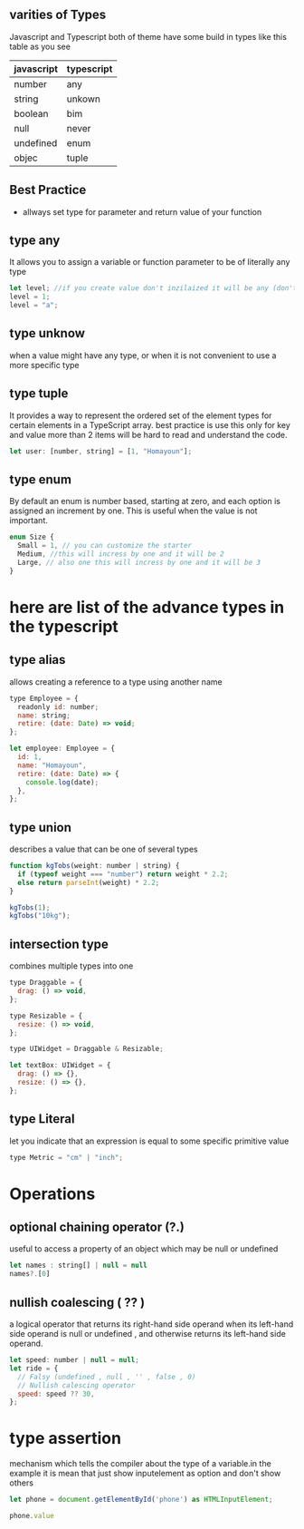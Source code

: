 ## varities of Types

Javascript and Typescript both of theme have some build in types like this table as you see

| javascript | typescript |
| ---------- | ---------- |
| number     | any        |
| string     | unkown     |
| boolean    | bim        |
| null       | never      |
| undefined  | enum       |
| objec      | tuple      |

## Best Practice

- allways set type for parameter and return value of your function

## type any

It allows you to assign a variable or function parameter to be of literally any type

```javascript
let level; //if you create value don't inzilaized it will be any (don't use as much as possible)
level = 1;
level = "a";
```

## type unknow 
when a value might have any type, or when it is not convenient to use a more specific type

## type tuple

It provides a way to represent the ordered set of the element types for certain elements in a TypeScript array. best practice is use this only
for key and value more than 2 items will be hard to read and understand the code.

```javascript
let user: [number, string] = [1, "Homayoun"];
```

## type enum

By default an enum is number based, starting at zero, and each option is assigned an increment by one. This is useful when the value is not important.

```javascript
enum Size {
  Small = 1, // you can customize the starter
  Medium, //this will incress by one and it will be 2
  Large, // also one this will incress by one and it will be 3
}

```

# here are list of the advance types in the typescript

## type alias

allows creating a reference to a type using another name

```javascript
type Employee = {
  readonly id: number;
  name: string;
  retire: (date: Date) => void;
};

let employee: Employee = {
  id: 1,
  name: "Homayoun",
  retire: (date: Date) => {
    console.log(date);
  },
};
```

## type union

describes a value that can be one of several types

```javascript
function kgTobs(weight: number | string) {
  if (typeof weight === "number") return weight * 2.2;
  else return parseInt(weight) * 2.2;
}

kgTobs(1);
kgTobs("10kg");
```

## intersection type

combines multiple types into one

```javascript
type Draggable = {
  drag: () => void,
};

type Resizable = {
  resize: () => void,
};

type UIWidget = Draggable & Resizable;

let textBox: UIWidget = {
  drag: () => {},
  resize: () => {},
};
```

## type Literal

let you indicate that an expression is equal to some specific primitive value

```javascript
type Metric = "cm" | "inch";
```

# Operations 

## optional chaining operator (?.)
useful to access a property of an object which may be null or undefined 

```javascript 
let names : string[] | null = null
names?.[0]
```

## nullish coalescing ( ?? )
a logical operator that returns its right-hand side operand when its left-hand side operand is null or undefined , and otherwise returns its left-hand side operand.

```javascript 
let speed: number | null = null;
let ride = {
  // Falsy (undefined , null , '' , false , 0)
  // Nullish calescing operator
  speed: speed ?? 30,
};
```

# type assertion
mechanism which tells the compiler about the type of a variable.in the example it is mean that just show inputelement as option and don't show others

```javascript 
let phone = document.getElementById('phone') as HTMLInputElement;

phone.value
```